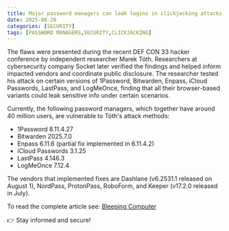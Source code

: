 ```yaml
---
title: Major password managers can leak logins in clickjacking attacks
date: 2025-08-20
categories: [SECURITY]
tags: [PASSWORD MANAGERS,SECURITY,CLICKJACKING]
---
```


The flaws were presented during the recent DEF CON 33 hacker conference by independent researcher Marek Tóth. Researchers at cybersecurity company Socket later verified the findings and helped inform impacted vendors and coordinate public disclosure. The researcher tested his attack on certain versions of 1Password, Bitwarden, Enpass, iCloud Passwords, LastPass, and LogMeOnce, finding that all their browser-based variants could leak sensitive info under certain scenarios.

Currently, the following password managers, which together have around 40 million users, are vulnerable to Tóth's attack methods:

- 1Password 8.11.4.27
- Bitwarden 2025.7.0
- Enpass 6.11.6 (partial fix implemented in 6.11.4.2)
- iCloud Passwords 3.1.25
- LastPass 4.146.3
- LogMeOnce 7.12.4

The vendors that implemented fixes are Dashlane (v6.2531.1 released on August 1), NordPass, ProtonPass, RoboForm, and Keeper (v17.2.0 released in July).

To read the complete article see: [Bleeping Computer](https://www.bleepingcomputer.com/news/security/major-password-managers-can-leak-logins-in-clickjacking-attacks/)  

👉 Stay informed and secure!